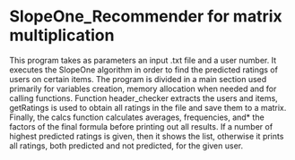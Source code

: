 SlopeOne_Recommender for matrix multiplication
====================

This program takes as parameters an input .txt file and a user number. It executes the SlopeOne algorithm in order to find the predicted ratings of users on certain items. The program is divided in a main section used primarily for variables creation, memory allocation when needed and for calling functions. Function header_checker extracts the users and items, getRatings is used to obtain all ratings in the file and save them to a matrix. Finally, the calcs function calculates averages, frequencies, and* the factors of the final formula before printing out all results. If a number of highest predicted ratings is given, then it shows the list, otherwise it prints all ratings, both predicted and not predicted, for the given user.
